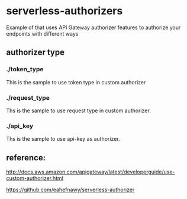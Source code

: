 # serverless-authorizers
Example of that uses API Gateway authorizer features to authorize your endpoints with different ways

## authorizer type

### ./token_type

This is the sample to use token type in custom authorizer

### ./request_type

Ths is the sample to use request type in custom authorizer.

### ./api_key

Ths is the sample to use api-key as authorizer.

## reference:

http://docs.aws.amazon.com/apigateway/latest/developerguide/use-custom-authorizer.html

https://github.com/eahefnawy/serverless-authorizer
